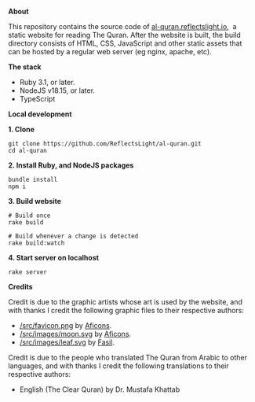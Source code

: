 <p align="left">
  <strong>About</strong>
</p>

This repository contains the source code of
[al-quran.reflectslight.io](https://al-quran.reflectslight.io),&nbsp;
a static website for reading The Quran. After the
website is built, the build directory consists
of HTML, CSS, JavaScript and other static assets
that can be hosted by a regular web server (eg
nginx, apache, etc).

<p align="left">
  <strong>The stack</strong>
</p>

* Ruby 3.1, or later.
* NodeJS v18.15, or later.
* TypeScript

<p align="left">
  <strong>Local development</strong>
</p>

__1. Clone__

    git clone https://github.com/ReflectsLight/al-quran.git
    cd al-quran

__2. Install Ruby, and NodeJS packages__

    bundle install
    npm i

__3. Build website__

    # Build once
    rake build

    # Build whenever a change is detected
    rake build:watch

__4. Start server on localhost__

    rake server

<p align="left">
  <strong>Credits</strong>
</p>

Credit is due to the graphic artists whose art is used by
the website, and with thanks I credit the following graphic
files to their respective authors:

* [/src/favicon.png](/src/favicon.png)
  by
  [Aficons](https://freeicons.io/profile/9247).
* [/src/images/moon.svg](/src/images/moon.svg)
  by
  [Aficons](https://freeicons.io/profile/9247).
* [/src/images/leaf.svg](/src/images/leaf.svg)
  by
  [Fasil](https://freeicons.io/profile/722).

Credit is due to the people who translated The Quran from
Arabic to other languages, and with thanks I credit the
following translations to their respective authors:

* English (The Clear Quran) by Dr. Mustafa Khattab
